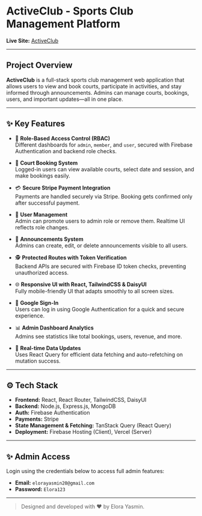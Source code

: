 #  ActiveClub - Sports Club Management Platform

**Live Site:** [ActiveClub](https://active-club-cb1de.web.app)

---

## Project Overview

**ActiveClub** is a full-stack sports club management web application that allows users to view and book courts, participate in activities, and stay informed through announcements. Admins can manage courts, bookings, users, and important updates—all in one place.

---

## ✨ Key Features

- 🧾 **Role-Based Access Control (RBAC)**  
  Different dashboards for `admin`, `member`, and `user`, secured with Firebase Authentication and backend role checks.

- 📅 **Court Booking System**  
  Logged-in users can view available courts, select date and session, and make bookings easily.

- 💳 **Secure Stripe Payment Integration**  
  Payments are handled securely via Stripe. Booking gets confirmed only after successful payment.

- 🧍 **User Management**  
  Admin can promote users to admin role or remove them. Realtime UI reflects role changes.

- 📢 **Announcements System**  
  Admins can create, edit, or delete announcements visible to all users.

- 🕵️ **Protected Routes with Token Verification**  
  Backend APIs are secured with Firebase ID token checks, preventing unauthorized access.

- 🌐 **Responsive UI with React, TailwindCSS & DaisyUI**  
  Fully mobile-friendly UI that adapts smoothly to all screen sizes.

- 🪪 **Google Sign-In**  
  Users can log in using Google Authentication for a quick and secure experience.

- 📊 **Admin Dashboard Analytics**  
  Admins see statistics like total bookings, users, revenue, and more.

- 🔄 **Real-time Data Updates**  
  Uses React Query for efficient data fetching and auto-refetching on mutation success.

---

## ⚙️ Tech Stack

- **Frontend:** React, React Router, TailwindCSS, DaisyUI  
- **Backend:** Node.js, Express.js, MongoDB  
- **Auth:** Firebase Authentication  
- **Payments:** Stripe  
- **State Management & Fetching:** TanStack Query (React Query)  
- **Deployment:** Firebase Hosting (Client), Vercel (Server)

---


## ✨ Admin Access

Login using the credentials below to access full admin features:

- **Email:** `elorayasmin20@gmail.com`  
- **Password:** `Elora123`

---

> Designed and developed with ❤️ by Elora Yasmin.
